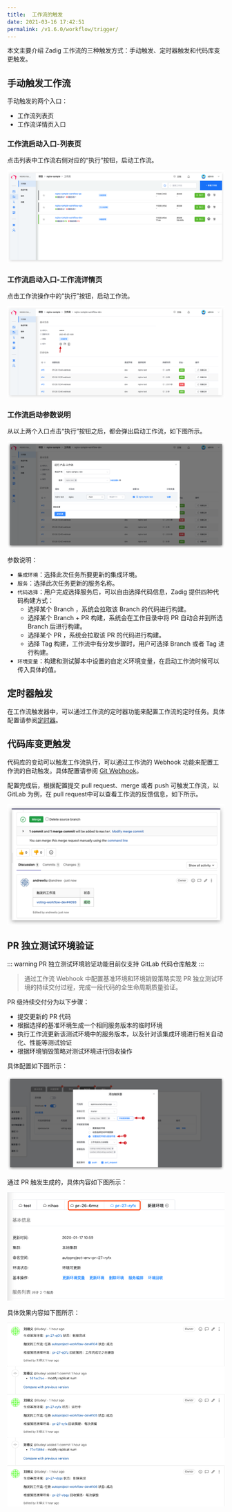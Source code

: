 ```yaml
---
title:  工作流的触发
date: 2021-03-16 17:42:51
permalink: /v1.6.0/workflow/trigger/
---
```


本文主要介绍 Zadig 工作流的三种触发方式：手动触发、定时器触发和代码库变更触发。

## 手动触发工作流

手动触发的两个入口：
- 工作流列表页
- 工作流详情页入口

### 工作流启动入口-列表页

点击列表中工作流右侧对应的“执行”按钮，启动工作流。

![工作流列表页启动](./_images/workflow_trigger_1.png)

### 工作流启动入口-工作流详情页

点击工作流操作中的“执行”按钮，启动工作流。

![工作流详情页](./_images/workflow_trigger_2.png)

### 工作流启动参数说明

从以上两个入口点击“执行”按钮之后，都会弹出启动工作流，如下图所示。

![工作流详情页](./_images/workflow_trigger_3.png)

参数说明：

- `集成环境`：选择此次任务所要更新的集成环境。
- `服务`：选择此次任务更新的服务名称。
- `代码选择`：用户完成选择服务后，可以自由选择代码信息，Zadig 提供四种代码构建方式：
    - 选择某个 Branch ，系统会拉取该 Branch 的代码进行构建。
    - 选择某个 Branch + PR 构建，系统会在工作目录中将 PR 自动合并到所选 Branch 后进行构建。
    - 选择某个 PR ，系统会拉取该 PR 的代码进行构建。
    - 选择 Tag 构建，工作流中有分发步骤时，用户可选择 Branch 或者 Tag 进行构建。
- `环境变量`：构建和测试脚本中设置的自定义环境变量，在启动工作流时候可以传入具体的值。

## 定时器触发

在工作流触发器中，可以通过工作流的定时器功能来配置工作流的定时任务。具体配置请参阅[定时器](/project/workflow/#定时任务)。

## 代码库变更触发

代码库的变动可以触发工作流执行，可以通过工作流的 Webhook 功能来配置工作流的自动触发。具体配置请参阅 [Git Webhook](/project/workflow/#git-webhook)。

配置完成后，根据配置提交 pull request、merge 或者 push 可触发工作流，以 GitLab 为例，在 pull request中可以查看工作流的反馈信息，如下所示。

![代码变更工作流信息反馈](./_images/workflow_trigger_5.png)

## PR 独立测试环境验证

::: warning
PR 独立测试环境验证功能目前仅支持 GitLab 代码仓库触发
:::

> 通过工作流 Webhook 中配置基准环境和环境销毁策略实现 PR 独立测试环境的持续交付过程，完成一段代码的全生命周期质量验证。

PR 级持续交付分为以下步骤：
- 提交更新的 PR 代码
- 根据选择的基准环境生成一个相同服务版本的临时环境
- 执行工作流更新该测试环境中的服务版本，以及针对该集成环境进行相关自动化、性能等测试验证
- 根据环境销毁策略对测试环境进行回收操作

具体配置如下图所示：

![workflow](./_images/workflow_trigger_4.png)

通过 PR 触发生成的，具体内容如下图所示：

![workflow](./_images/pr_create_env.png)


具体效果内容如下图所示：

![workflow](./_images/gitlab_comment_effect.png)

